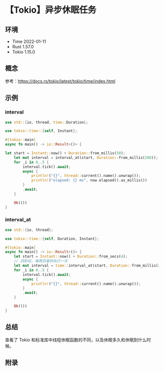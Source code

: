 # 【Tokio】异步休眠任务

## 环境

- Time 2022-01-11
- Rust 1.57.0
- Tokio 1.15.0

## 概念

参考：<https://docs.rs/tokio/latest/tokio/time/index.html>  

## 示例

### interval

```rust
use std::{io, thread, time::Duration};

use tokio::time::{self, Instant};

#[tokio::main]
async fn main() -> io::Result<()> {

let start = Instant::now() + Duration::from_millis(50);
    let mut interval = interval_at(start, Duration::from_millis(200));
    for _i in 0..5 {
        interval.tick().await;
        async {
            println!("{}", thread::current().name().unwrap());
            println!("elapsed: {} ms", now.elapsed().as_millis())
        }
        .await;
    }

    Ok(())
}
```

### interval_at

```rust
use std::{io, thread};

use tokio::time::{self, Duration, Instant};

#[tokio::main]
async fn main() -> io::Result<()> {
    let start = Instant::now() + Duration::from_secs(4);
    // 四秒后，每两百毫秒执行一次
    let mut interval = time::interval_at(start, Duration::from_millis(200));
    for _i in 0..5 {
        interval.tick().await;
        async {
            println!("{}", thread::current().name().unwrap());
        }
        .await;
    }

    Ok(())
}
```

## 总结

查看了 Tokio 和标准库中线程休眠函数的不同，以及休眠多久和休眠到什么时候。

## 附录
